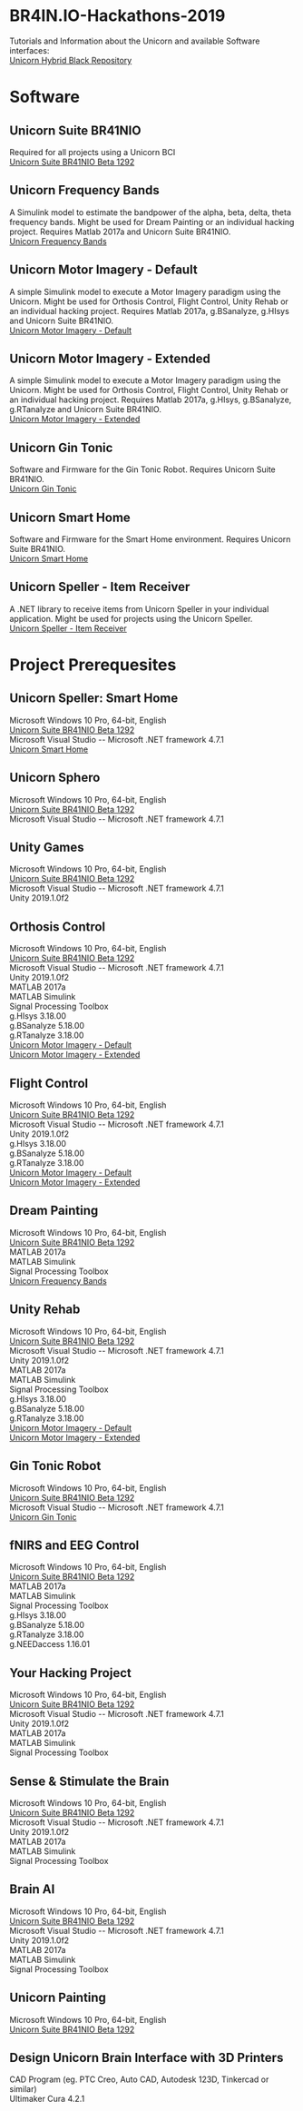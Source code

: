 # BR4IN.IO-Hackathons-2019
Tutorials and Information about the Unicorn and available Software interfaces:<br/>
[Unicorn Hybrid Black Repository](https://github.com/unicorn-bi/Unicorn-Suite-Hybrid-Black)

# Software
## Unicorn Suite BR41NIO
Required for all projects using a Unicorn BCI<br/>
[Unicorn Suite BR41NIO Beta 1292](https://www.unicorn-bi.com/wp-content/uploads/2019/HackathonSoftware2019/Unicorn%20Suite%20BR41NIO%20BETA%201292.zip)

## Unicorn Frequency Bands
A Simulink model to estimate the bandpower of the alpha, beta, delta, theta frequency bands. Might be used for Dream Painting or an individual hacking project. Requires Matlab 2017a and Unicorn Suite BR41NIO.<br/>
[Unicorn Frequency Bands](https://www.unicorn-bi.com/wp-content/uploads/2019/HackathonSoftware2019/Frequency%20Bands.zip)

## Unicorn Motor Imagery - Default
A simple Simulink model to execute a Motor Imagery paradigm using the Unicorn. Might be used for Orthosis Control, Flight Control, Unity Rehab or an individual hacking project. Requires Matlab 2017a, g.BSanalyze, g.HIsys and Unicorn Suite BR41NIO.<br/>
[Unicorn Motor Imagery - Default](https://www.unicorn-bi.com/wp-content/uploads/2019/HackathonSoftware2019/Motor%20Imagery%20Default.zip)

## Unicorn Motor Imagery - Extended
A simple Simulink model to execute a Motor Imagery paradigm using the Unicorn. Might be used for Orthosis Control, Flight Control, Unity Rehab or an individual hacking project. Requires Matlab 2017a, g.HIsys, g.BSanalyze, g.RTanalyze and Unicorn Suite BR41NIO.<br/>
[Unicorn Motor Imagery - Extended](https://www.unicorn-bi.com/wp-content/uploads/2019/HackathonSoftware2019/Motor%20Imagery%20Extended.zip)

## Unicorn Gin Tonic
Software and Firmware for the Gin Tonic Robot. Requires Unicorn Suite BR41NIO.<br/>
[Unicorn Gin Tonic](https://www.unicorn-bi.com/wp-content/uploads/2019/HackathonSoftware2019/Unicorn%20GinTonic.zip)

## Unicorn Smart Home
Software and Firmware for the Smart Home environment. Requires Unicorn Suite BR41NIO.<br/>
[Unicorn Smart Home](https://www.unicorn-bi.com/wp-content/uploads/2019/HackathonSoftware2019/Unicorn%20SmartHome.zip)

## Unicorn Speller - Item Receiver
A .NET library to receive items from Unicorn Speller in your individual application. Might be used for projects using the Unicorn Speller.<br/>
[Unicorn Speller - Item Receiver](https://www.unicorn-bi.com/wp-content/uploads/2019/HackathonSoftware2019/Unicorn%20Speller%20(ItemReceiver).zip)

# Project Prerequesites
## Unicorn Speller: Smart Home
Microsoft Windows 10 Pro, 64-bit, English<br/>
[Unicorn Suite BR41NIO Beta 1292](https://www.unicorn-bi.com/wp-content/uploads/2019/HackathonSoftware2019/Unicorn%20Suite%20BR41NIO%20BETA%201292.zip)<br/>
Microsoft Visual Studio -- Microsoft .NET framework 4.7.1<br/>
[Unicorn Smart Home](https://www.unicorn-bi.com/wp-content/uploads/2019/HackathonSoftware2019/Unicorn%20SmartHome.zip)

## Unicorn Sphero
Microsoft Windows 10 Pro, 64-bit, English<br/>
[Unicorn Suite BR41NIO Beta 1292](https://www.unicorn-bi.com/wp-content/uploads/2019/HackathonSoftware2019/Unicorn%20Suite%20BR41NIO%20BETA%201292.zip)<br/>
Microsoft Visual Studio -- Microsoft .NET framework 4.7.1<br/>

## Unity Games
Microsoft Windows 10 Pro, 64-bit, English<br/>
[Unicorn Suite BR41NIO Beta 1292](https://www.unicorn-bi.com/wp-content/uploads/2019/HackathonSoftware2019/Unicorn%20Suite%20BR41NIO%20BETA%201292.zip)<br/>
Microsoft Visual Studio -- Microsoft .NET framework 4.7.1<br/>
Unity 2019.1.0f2</br>

## Orthosis Control
Microsoft Windows 10 Pro, 64-bit, English<br/>
[Unicorn Suite BR41NIO Beta 1292](https://www.unicorn-bi.com/wp-content/uploads/2019/HackathonSoftware2019/Unicorn%20Suite%20BR41NIO%20BETA%201292.zip)<br/>
Microsoft Visual Studio -- Microsoft .NET framework 4.7.1<br/>
Unity 2019.1.0f2<br/>
MATLAB 2017a<br/>
MATLAB Simulink<br/>
Signal Processing Toolbox<br/>
g.HIsys 3.18.00<br/>
g.BSanalyze 5.18.00<br/>
g.RTanalyze 3.18.00<br/>
[Unicorn Motor Imagery - Default](https://www.unicorn-bi.com/wp-content/uploads/2019/HackathonSoftware2019/Motor%20Imagery%20Default.zip)<br/>
[Unicorn Motor Imagery - Extended](https://www.unicorn-bi.com/wp-content/uploads/2019/HackathonSoftware2019/Motor%20Imagery%20Extended.zip)

## Flight Control
Microsoft Windows 10 Pro, 64-bit, English<br/>
[Unicorn Suite BR41NIO Beta 1292](https://www.unicorn-bi.com/wp-content/uploads/2019/HackathonSoftware2019/Unicorn%20Suite%20BR41NIO%20BETA%201292.zip)<br/>
Microsoft Visual Studio -- Microsoft .NET framework 4.7.1<br/>
Unity 2019.1.0f2<br/>
g.HIsys 3.18.00<br/>
g.BSanalyze 5.18.00<br/>
g.RTanalyze 3.18.00<br/>
[Unicorn Motor Imagery - Default](https://www.unicorn-bi.com/wp-content/uploads/2019/HackathonSoftware2019/Motor%20Imagery%20Default.zip)<br/>
[Unicorn Motor Imagery - Extended](https://www.unicorn-bi.com/wp-content/uploads/2019/HackathonSoftware2019/Motor%20Imagery%20Extended.zip)

## Dream Painting
Microsoft Windows 10 Pro, 64-bit, English<br/>
[Unicorn Suite BR41NIO Beta 1292](https://www.unicorn-bi.com/wp-content/uploads/2019/HackathonSoftware2019/Unicorn%20Suite%20BR41NIO%20BETA%201292.zip)<br/>
MATLAB 2017a<br/>
MATLAB Simulink<br/>
Signal Processing Toolbox<br/>
[Unicorn Frequency Bands](https://www.unicorn-bi.com/wp-content/uploads/2019/HackathonSoftware2019/Frequency%20Bands.zip)<br/>

## Unity Rehab
Microsoft Windows 10 Pro, 64-bit, English<br/>
[Unicorn Suite BR41NIO Beta 1292](https://www.unicorn-bi.com/wp-content/uploads/2019/HackathonSoftware2019/Unicorn%20Suite%20BR41NIO%20BETA%201292.zip)<br/>
Microsoft Visual Studio -- Microsoft .NET framework 4.7.1<br/>
Unity 2019.1.0f2<br/>
MATLAB 2017a<br/>
MATLAB Simulink<br/>
Signal Processing Toolbox<br/>
g.HIsys 3.18.00<br/>
g.BSanalyze 5.18.00<br/>
g.RTanalyze 3.18.00<br/>
[Unicorn Motor Imagery - Default](https://www.unicorn-bi.com/wp-content/uploads/2019/HackathonSoftware2019/Motor%20Imagery%20Default.zip)<br/>
[Unicorn Motor Imagery - Extended](https://www.unicorn-bi.com/wp-content/uploads/2019/HackathonSoftware2019/Motor%20Imagery%20Extended.zip)

## Gin Tonic Robot
Microsoft Windows 10 Pro, 64-bit, English<br/>
[Unicorn Suite BR41NIO Beta 1292](https://www.unicorn-bi.com/wp-content/uploads/2019/HackathonSoftware2019/Unicorn%20Suite%20BR41NIO%20BETA%201292.zip)<br/>
Microsoft Visual Studio -- Microsoft .NET framework 4.7.1<br/>
[Unicorn Gin Tonic](https://www.unicorn-bi.com/wp-content/uploads/2019/HackathonSoftware2019/Unicorn%20GinTonic.zip)

## fNIRS and EEG Control
Microsoft Windows 10 Pro, 64-bit, English<br/>
[Unicorn Suite BR41NIO Beta 1292](https://www.unicorn-bi.com/wp-content/uploads/2019/HackathonSoftware2019/Unicorn%20Suite%20BR41NIO%20BETA%201292.zip)<br/>
MATLAB 2017a<br/>
MATLAB Simulink<br/>
Signal Processing Toolbox<br/>
g.HIsys 3.18.00<br/>
g.BSanalyze 5.18.00<br/>
g.RTanalyze 3.18.00<br/>
g.NEEDaccess 1.16.01<br/>

## Your Hacking Project
Microsoft Windows 10 Pro, 64-bit, English<br/>
[Unicorn Suite BR41NIO Beta 1292](https://www.unicorn-bi.com/wp-content/uploads/2019/HackathonSoftware2019/Unicorn%20Suite%20BR41NIO%20BETA%201292.zip)<br/>
Microsoft Visual Studio -- Microsoft .NET framework 4.7.1<br/>
Unity 2019.1.0f2<br/>
MATLAB 2017a<br/>
MATLAB Simulink<br/>
Signal Processing Toolbox<br/>

## Sense & Stimulate the Brain
Microsoft Windows 10 Pro, 64-bit, English<br/>
[Unicorn Suite BR41NIO Beta 1292](https://www.unicorn-bi.com/wp-content/uploads/2019/HackathonSoftware2019/Unicorn%20Suite%20BR41NIO%20BETA%201292.zip)<br/>
Microsoft Visual Studio -- Microsoft .NET framework 4.7.1<br/>
Unity 2019.1.0f2<br/>
MATLAB 2017a<br/>
MATLAB Simulink<br/>
Signal Processing Toolbox<br/>

## Brain AI
Microsoft Windows 10 Pro, 64-bit, English<br/>
[Unicorn Suite BR41NIO Beta 1292](https://www.unicorn-bi.com/wp-content/uploads/2019/HackathonSoftware2019/Unicorn%20Suite%20BR41NIO%20BETA%201292.zip)<br/>
Microsoft Visual Studio -- Microsoft .NET framework 4.7.1<br/>
Unity 2019.1.0f2<br/>
MATLAB 2017a<br/>
MATLAB Simulink<br/>
Signal Processing Toolbox<br/>

## Unicorn Painting
Microsoft Windows 10 Pro, 64-bit, English<br/>
[Unicorn Suite BR41NIO Beta 1292](https://www.unicorn-bi.com/wp-content/uploads/2019/HackathonSoftware2019/Unicorn%20Suite%20BR41NIO%20BETA%201292.zip)<br/>

## Design Unicorn Brain Interface with 3D Printers
CAD Program (eg. PTC Creo, Auto CAD, Autodesk 123D, Tinkercad or similar)<br/>
Ultimaker Cura 4.2.1<br/>
